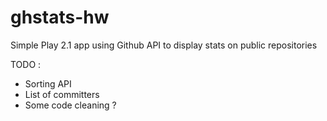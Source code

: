 ghstats-hw
==========

Simple Play 2.1 app using Github API to display stats on public repositories

TODO :

* Sorting API
* List of committers
* Some code cleaning ?
